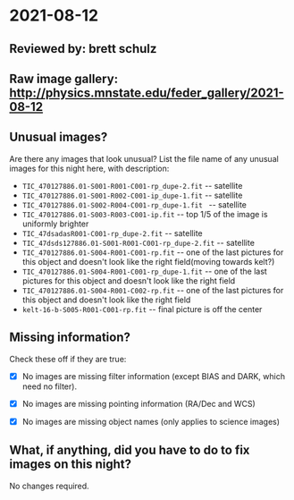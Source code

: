 # 2021-08-12

## Reviewed by:   brett schulz

## Raw image gallery: http://physics.mnstate.edu/feder_gallery/2021-08-12

## Unusual images?

Are there any images that look unusual? List the file name of any unusual images for this night here, with description:

+ `TIC_470127886.01-S001-R001-C001-rp_dupe-2.fit` -- satellite
+ `TIC_470127886.01-S001-R002-C001-ip_dupe-1.fit` -- satellite
+ `TIC_470127886.01-S002-R004-C001-rp_dupe-1.fit ` -- satellite
+ `TIC_470127886.01-S003-R003-C001-ip.fit` -- top 1/5 of the image is uniformly brighter
+ `TIC_47dsadasR001-C001-rp_dupe-2.fit` -- satellite
+ `TIC_47dsds127886.01-S001-R001-C001-rp_dupe-2.fit` -- satellite
+ `TIC_470127886.01-S004-R001-C001-rp.fit` -- one of the last pictures for this object and doesn't look like the right field(moving towards kelt?)
+ `TIC_470127886.01-S004-R001-C001-rp_dupe-1.fit` -- one of the last pictures for this object and doesn't look like the right field
+ `TIC_470127886.01-S004-R001-C002-rp.fit` -- one of the last pictures for this object and doesn't look like the right field
+ `kelt-16-b-S005-R001-C001-rp.fit` -- final picture is off the center

## Missing information?

Check these off if they are true:

- [x] No images are missing filter information (except BIAS and DARK, which need no filter).
- [x] No images are missing pointing information (RA/Dec and WCS)
- [x] No images are missing object names (only applies to science images)



## What, if anything, did you have to do to fix images on this night?

No changes required.

